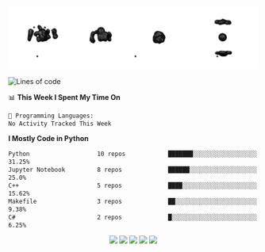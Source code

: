 ![cubes](https://github.com/imsenthur/imsenthur/blob/master/cubes.gif)

<!--START_SECTION:waka-->
![Lines of code](https://img.shields.io/badge/From%20Hello%20World%20I%27ve%20Written-556181%20lines%20of%20code-blue)

📊 **This Week I Spent My Time On** 

```text
💬 Programming Languages: 
No Activity Tracked This Week

```

**I Mostly Code in Python** 

```text
Python                   10 repos            ███████░░░░░░░░░░░░░░░░░░   31.25% 
Jupyter Notebook         8 repos             ██████░░░░░░░░░░░░░░░░░░░   25.0% 
C++                      5 repos             ████░░░░░░░░░░░░░░░░░░░░░   15.62% 
Makefile                 3 repos             ██░░░░░░░░░░░░░░░░░░░░░░░   9.38% 
C#                       2 repos             █░░░░░░░░░░░░░░░░░░░░░░░░   6.25%

```



<!--END_SECTION:waka-->

<p align="center">
    <img src="https://img.shields.io/badge/-Blender-orange?style=flat-square">
    <img src="https://img.shields.io/badge/-Python-blue?style=flat-square">
    <img src="https://img.shields.io/badge/-ROS-lightgrey?style=flat-square">
    <img src="https://img.shields.io/badge/-Matlab-yellow?style=flat-square">
    <img src="https://img.shields.io/badge/-Solidworks-red?style=flat-square">
</p>